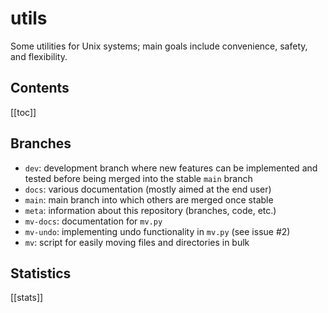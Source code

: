 # utils

Some utilities for Unix systems; main goals include convenience, safety, and
flexibility.

## Contents

[[toc]]

## Branches

- `dev`: development branch where new features can be implemented and tested before being merged into the stable `main` branch
- `docs`: various documentation (mostly aimed at the end user)
- `main`: main branch into which others are merged once stable
- `meta`: information about this repository (branches, code, etc.)
- `mv-docs`: documentation for `mv.py`
- `mv-undo`: implementing undo functionality in `mv.py` (see issue #2)
- `mv`: script for easily moving files and directories in bulk

## Statistics

[[stats]]
